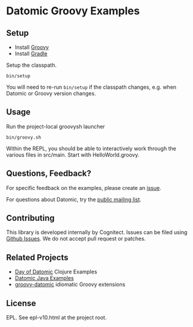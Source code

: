# Datomic Groovy Examples

## Setup

* Install [Groovy](http://groovy.codehaus.org/)
* Install [Gradle](http://www.gradle.org/)

Setup the classpath.

    bin/setup

You will need to re-run `bin/setup` if the classpath changes,
e.g. when Datomic or Groovy version changes.

## Usage

Run the project-local groovysh launcher

    bin/groovy.sh

Within the REPL, you should be able to interactively work through the
various files in src/main.  Start with HelloWorld.groovy.

## Questions, Feedback?

For specific feedback on the examples, please create an
[issue](https://github.com/Datomic/datomic-groovy-examples/issues). 

For questions about Datomic, try the [public mailing
list](http://groups.google.com/group/datomic).

## Contributing

This library is developed internally by Cognitect. Issues can be filed using
[Github Issues](https://github.com/Datomic/datomic-groovy-examples/issues). We do
not accept pull request or patches.

## Related Projects

* [Day of Datomic](https://github.com/Datomic/day-of-datomic) Clojure Examples
* [Datomic Java Examples](https://github.com/Datomic/datomic-java-examples)
* [groovy-datomic](https://github.com/jeffbrown/groovy-datomic) idiomatic Groovy extensions

## License

EPL. See epl-v10.html at the project root.
